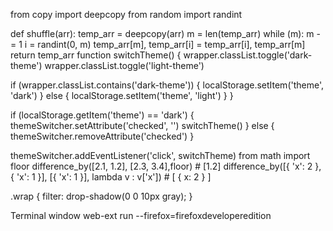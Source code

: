 from copy import deepcopy
from random import randint


def shuffle(arr):
    temp_arr = deepcopy(arr)
    m = len(temp_arr)
    while (m):
        m -= 1
        i = randint(0, m)
        temp_arr[m], temp_arr[i] = temp_arr[i], temp_arr[m]
    return temp_arr
function switchTheme() {
  wrapper.classList.toggle('dark-theme')
  wrapper.classList.toggle('light-theme')

  if (wrapper.classList.contains('dark-theme')) {
    localStorage.setItem('theme', 'dark')
  } else {
    localStorage.setItem('theme', 'light')
  }
}

if (localStorage.getItem('theme') == 'dark') {
  themeSwitcher.setAttribute('checked', '')
  switchTheme()
} else {
  themeSwitcher.removeAttribute('checked')
}

themeSwitcher.addEventListener('click', switchTheme)
from math import floor
difference_by([2.1, 1.2], [2.3, 3.4],floor) # [1.2]
difference_by([{ 'x': 2 }, { 'x': 1 }], [{ 'x': 1 }], lambda v : v['x']) # [ { x: 2 } ]

.wrap {
  filter: drop-shadow(0 0 10px gray);
}


Terminal window
web-ext run --firefox=firefoxdeveloperedition
